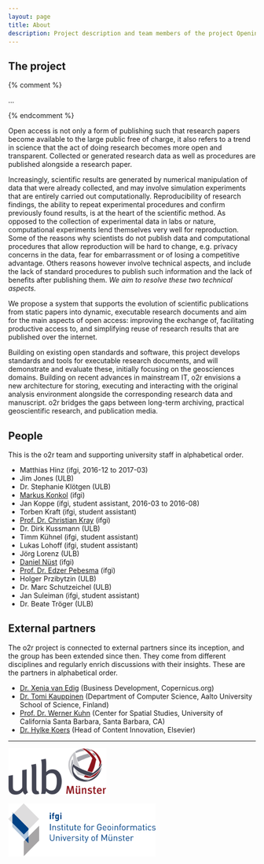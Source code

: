 ```yaml
---
layout: page
title: About
description: Project description and team members of the project Opening Reproducible Research
---
```


## The project

{% comment %}
<p class="message">
  ...
</p>
{% endcomment %}

Open access is not only a form of publishing such that research papers become available to the large public free of charge, it also refers to a trend in science that the act of doing research becomes more open and transparent. Collected or generated research data as well as procedures are published alongside a research paper.

Increasingly, scientific results are generated by numerical manipulation of data that were already collected, and may involve simulation experiments that are entirely carried out computationally. Reproducibility of research findings, the ability to repeat experimental procedures and confirm previously found results, is at the heart of the scientific method. As opposed to the collection of experimental data in labs or nature, computational experiments lend themselves very well for reproduction. Some of the reasons why scientists do not publish data and computational procedures that allow reproduction will be hard to change, e.g. privacy concerns in the data, fear for embarrassment or of losing a competitive advantage. Others reasons however involve technical aspects, and include the lack of standard procedures to publish such information and the lack of benefits after publishing them. *We aim to resolve these two technical aspects.*

We propose a system that supports the evolution of scientific publications from static papers into dynamic, executable research documents and aim for the main aspects of open access: improving the exchange of, facilitating productive access to, and simplifying reuse of research results that are published over the internet.

Building on existing open standards and software, this project develops standards and tools for executable research documents, and will demonstrate and evaluate these, initially focusing on the geosciences domains. Building on recent advances in mainstream IT, o2r envisions a new architecture for storing, executing and interacting with the original analysis environment alongside the corresponding research data and manuscript. o2r bridges the gaps between long-term archiving, practical geoscientific research, and publication media.

## People

This is the o2r team and supporting university staff in alphabetical order.

- Matthias Hinz (ifgi, 2016-12 to 2017-03)
- Jim Jones (ULB)
- Dr. Stephanie Klötgen (ULB)
- [Markus Konkol](http://www.uni-muenster.de/Geoinformatics/en/institute/staff/index.php/125/Markus_Konkol) (ifgi)
- Jan Koppe (ifgi, student assistant, 2016-03 to 2016-08)
- Torben Kraft (ifgi, student assistant)
- [Prof. Dr. Christian Kray](http://www.uni-muenster.de/Geoinformatics/institute/staff/index.php/118/Christian_Kray) (ifgi)
- Dr. Dirk Kussmann (ULB)
- Timm Kühnel (ifgi, student assistant)
- Lukas Lohoff (ifgi, student assistant)
- Jörg Lorenz (ULB)
- [Daniel Nüst](http://www.uni-muenster.de/Geoinformatics/en/institute/staff/index.php/35/Daniel_N%C3%BCst) (ifgi)
- [Prof. Dr. Edzer Pebesma](http://www.uni-muenster.de/Geoinformatics/institute/staff/index.php/119/Edzer_Pebesma) (ifgi)
- Holger Przibytzin (ULB)
- Dr. Marc Schutzeichel (ULB)
- Jan Suleiman (ifgi, student assistant)
- Dr. Beate Tröger (ULB)

## External partners

The o2r project is connected to external partners since its inception, and the group has been extended since then. They come from different disciplines and regularly enrich discussions with their insights. These are the partners in alphabetical order.

- [Dr. Xenia van Edig](http://www.copernicus.org/contact_us.html) (Business Development, Copernicus.org)
- [Dr. Tomi Kauppinen](http://www.kauppinen.net/tomi/) (Department of Computer Science, Aalto University School of Science, Finland)
- [Prof. Dr. Werner Kuhn](http://geog.ucsb.edu/~kuhn/) (Center for Spatial Studies, University of California Santa Barbara, Santa Barbara, CA)
- [Dr. Hylke Koers](https://www.linkedin.com/in/hylke-koers-b826141) (Head of Content Innovation, Elsevier)


**********

[<img src="/public/images/ulblogo.svg" width="200" alt="ULB Logo" />](http://www.ulb.uni-muenster.de/)

[<img src="/public/images/ifgilogo.svg" width="300" alt="ifgi Logo" />](http://www.uni-muenster.de/Geoinformatics/)
